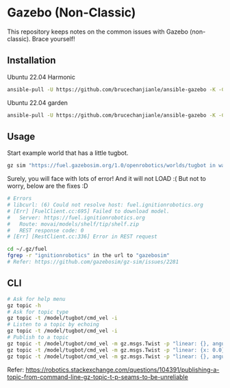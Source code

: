 # Gazebo (Non-Classic)

This repository keeps notes on the common issues with Gazebo (non-classic). Brace yourself!

## Installation

Ubuntu 22.04 Harmonic
```bash
ansible-pull -U https://github.com/brucechanjianle/ansible-gazebo -K -C harmonic
```

Ubuntu 22.04 garden
```bash
ansible-pull -U https://github.com/brucechanjianle/ansible-gazebo -K -C harmonic -e "gz_distribution=garden"
```

## Usage

Start example world that has a little tugbot.
```bash
gz sim "https://fuel.gazebosim.org/1.0/openrobotics/worlds/tugbot in warehouse"
```

Surely, you will face with lots of error! And it will not LOAD :(
But not to worry, below are the fixes :D
```bash
# Errors
# libcurl: (6) Could not resolve host: fuel.ignitionrobotics.org
# [Err] [FuelClient.cc:695] Failed to download model.
#   Server: https://fuel.ignitionrobotics.org
#   Route: movai/models/shelf/tip/shelf.zip
#   REST response code: 0
# [Err] [RestClient.cc:336] Error in REST request

cd ~/.gz/fuel
fgrep -r "ignitionrobotics" in the url to "gazebosim"
# Refer: https://github.com/gazebosim/gz-sim/issues/2281
```

## CLI

```bash
# Ask for help menu
gz topic -h
# Ask for topic type
gz topic -t /model/tugbot/cmd_vel -i
# Listen to a topic by echoing
gz topic -t /model/tugbot/cmd_vel -i
# Publish to a topic
gz topic -t /model/tugbot/cmd_vel -m gz.msgs.Twist -p "linear: {}, angular: {}"
gz topic -t /model/tugbot/cmd_vel -m gz.msgs.Twist -p "linear: {x: 0.0}, angular: {z: -0.5}"
gz topic -t /model/tugbot/cmd_vel -m gz.msgs.Twist -p "linear: {}, angular: {z: 0.5}"
```

Refer: https://robotics.stackexchange.com/questions/104391/publishing-a-topic-from-command-line-gz-topic-t-p-seams-to-be-unreliable